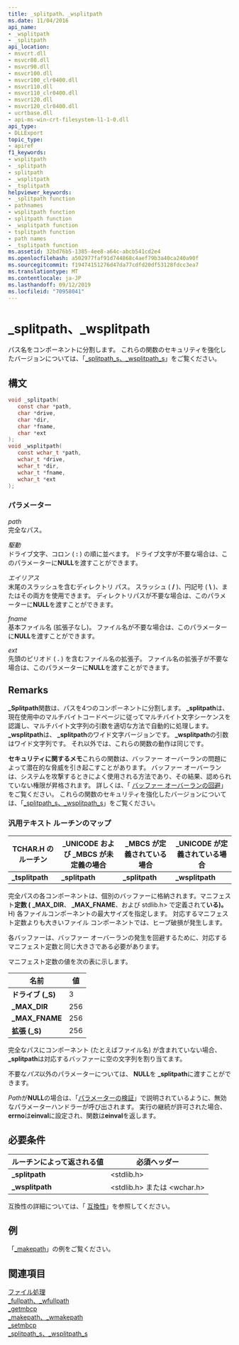 ```yaml
---
title: _splitpath、_wsplitpath
ms.date: 11/04/2016
api_name:
- _wsplitpath
- _splitpath
api_location:
- msvcrt.dll
- msvcr80.dll
- msvcr90.dll
- msvcr100.dll
- msvcr100_clr0400.dll
- msvcr110.dll
- msvcr110_clr0400.dll
- msvcr120.dll
- msvcr120_clr0400.dll
- ucrtbase.dll
- api-ms-win-crt-filesystem-l1-1-0.dll
api_type:
- DLLExport
topic_type:
- apiref
f1_keywords:
- wsplitpath
- _splitpath
- splitpath
- _wsplitpath
- _tsplitpath
helpviewer_keywords:
- _splitpath function
- pathnames
- wsplitpath function
- splitpath function
- _wsplitpath function
- tsplitpath function
- path names
- _tsplitpath function
ms.assetid: 32bd76b5-1385-4ee8-a64c-abcb541cd2e4
ms.openlocfilehash: a502977faf91d744868c4aef79b3a40ca240a90f
ms.sourcegitcommit: f19474151276d47da77cdfd20df53128fdcc3ea7
ms.translationtype: MT
ms.contentlocale: ja-JP
ms.lasthandoff: 09/12/2019
ms.locfileid: "70958041"
---
```

# <a name="_splitpath-_wsplitpath"></a>_splitpath、_wsplitpath

パス名をコンポーネントに分割します。 これらの関数のセキュリティを強化したバージョンについては、「[_splitpath_s、_wsplitpath_s](splitpath-s-wsplitpath-s.md)」をご覧ください。

## <a name="syntax"></a>構文

```C
void _splitpath(
   const char *path,
   char *drive,
   char *dir,
   char *fname,
   char *ext
);
void _wsplitpath(
   const wchar_t *path,
   wchar_t *drive,
   wchar_t *dir,
   wchar_t *fname,
   wchar_t *ext
);
```

### <a name="parameters"></a>パラメーター

*path*<br/>
完全なパス。

*駆動*<br/>
ドライブ文字、コロン ( **:** ) の順に並べます。 ドライブ文字が不要な場合は、このパラメーターに**NULL**を渡すことができます。

*エイリアス*<br/>
末尾のスラッシュを含むディレクトリ パス。 スラッシュ ( **/** )、円記号 ( **\\** )、またはその両方を使用できます。 ディレクトリパスが不要な場合は、このパラメーターに**NULL**を渡すことができます。

*fname*<br/>
基本ファイル名 (拡張子なし)。 ファイル名が不要な場合は、このパラメーターに**NULL**を渡すことができます。

*ext*<br/>
先頭のピリオド ( **.** ) を含むファイル名の拡張子。 ファイル名の拡張子が不要な場合は、このパラメーターに**NULL**を渡すことができます。

## <a name="remarks"></a>Remarks

**_Splitpath**関数は、パスを4つのコンポーネントに分割します。 **_splitpath**は、現在使用中のマルチバイトコードページに従ってマルチバイト文字シーケンスを認識し、マルチバイト文字列の引数を適切な方法で自動的に処理します。 **_wsplitpath**は、 **_splitpath**のワイド文字バージョンです。 **_wsplitpath**の引数はワイド文字列です。 それ以外では、これらの関数の動作は同じです。

**セキュリティに関するメモ**これらの関数は、バッファー オーバーランの問題によって潜在的な脅威を引き起こすことがあります。 バッファー オーバーランは、システムを攻撃するときによく使用される方法であり、その結果、認められていない権限が昇格されます。 詳しくは、「 [バッファー オーバーランの回避](/windows/win32/SecBP/avoiding-buffer-overruns)」をご覧ください。 これらの関数のセキュリティを強化したバージョンについては、「[_splitpath_s、_wsplitpath_s](splitpath-s-wsplitpath-s.md)」をご覧ください。

### <a name="generic-text-routine-mappings"></a>汎用テキスト ルーチンのマップ

|TCHAR.H のルーチン|_UNICODE および _MBCS が未定義の場合|_MBCS が定義されている場合|_UNICODE が定義されている場合|
|---------------------|------------------------------------|--------------------|-----------------------|
|**_tsplitpath**|**_splitpath**|**_splitpath**|**_wsplitpath**|

完全パスの各コンポーネントは、個別のバッファーに格納されます。マニフェスト**定数 (** **_MAX_DIR**、 **_MAX_FNAME**、および stdlib.h> で定義されて**いる)。** H) 各ファイルコンポーネントの最大サイズを指定します。 対応するマニフェスト定数よりも大きいファイル コンポーネントでは、ヒープ破損が発生します。

各バッファーは、バッファー オーバーランの発生を回避するために、対応するマニフェスト定数と同じ大きさである必要があります。

マニフェスト定数の値を次の表に示します。

|名前|値|
|----------|-----------|
|**ドライブ (_S)**|3|
|**_MAX_DIR**|256|
|**_MAX_FNAME**|256|
|**拡張 (_S)**|256|

完全なパスにコンポーネント (たとえばファイル名) が含まれていない場合、 **_splitpath**は対応するバッファーに空の文字列を割り当てます。

不要な*パス*以外のパラメーターについては、 **NULL**を **_splitpath**に渡すことができます。

*Path*が**NULL**の場合は、「[パラメーターの検証](../../c-runtime-library/parameter-validation.md)」で説明されているように、無効なパラメーターハンドラーが呼び出されます。 実行の継続が許可された場合、 **errno**は**einval**に設定され、関数は**einval**を返します。

## <a name="requirements"></a>必要条件

|ルーチンによって返される値|必須ヘッダー|
|-------------|---------------------|
|**_splitpath**|\<stdlib.h>|
|**_wsplitpath**|\<stdlib.h> または \<wchar.h>|

互換性の詳細については、「 [互換性](../../c-runtime-library/compatibility.md)」を参照してください。

## <a name="example"></a>例

「[_makepath](makepath-wmakepath.md)」の例をご覧ください。

## <a name="see-also"></a>関連項目

[ファイル処理](../../c-runtime-library/file-handling.md)<br/>
[_fullpath、_wfullpath](fullpath-wfullpath.md)<br/>
[_getmbcp](getmbcp.md)<br/>
[_makepath、_wmakepath](makepath-wmakepath.md)<br/>
[_setmbcp](setmbcp.md)<br/>
[_splitpath_s、_wsplitpath_s](splitpath-s-wsplitpath-s.md)<br/>
